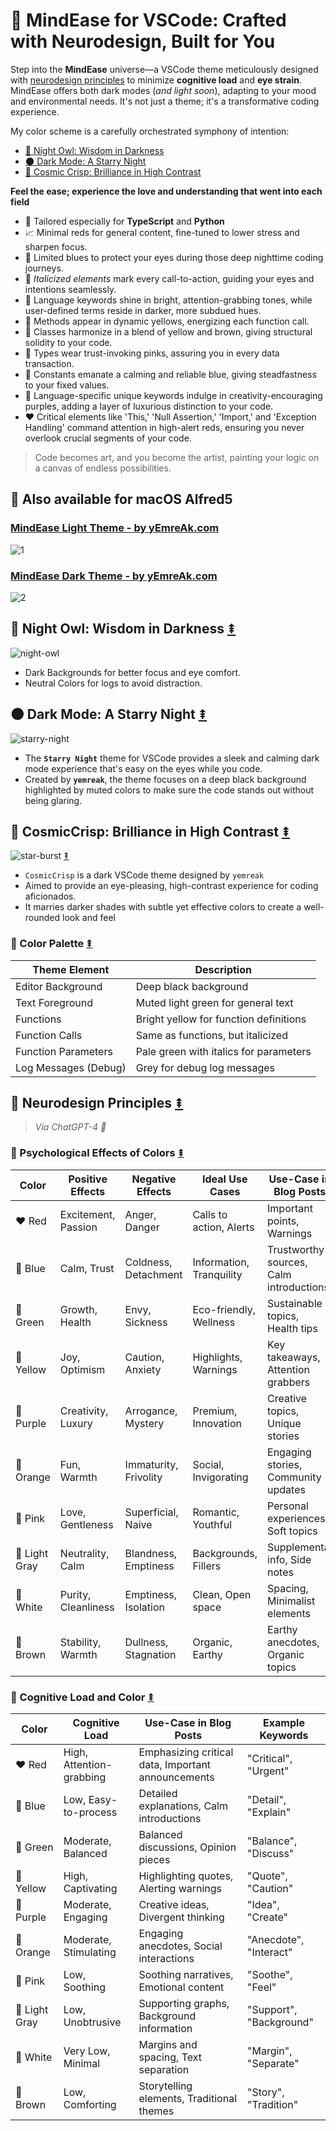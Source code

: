 # 🌱 MindEase for VSCode: Crafted with Neurodesign, Built for You

Step into the **MindEase** universe—a VSCode theme meticulously designed with [neurodesign principles](#🧠-neurodesign-principles) to minimize **cognitive load** and **eye strain**. MindEase offers both dark modes (_and light soon_), adapting to your mood and environmental needs. It's not just a theme; it's a transformative coding experience. 

My color scheme is a carefully orchestrated symphony of intention:

- [🦉 Night Owl: Wisdom in Darkness](#🦉-night-owl-wisdom-in-darkness)
- [🌑 Dark Mode: A Starry Night](#🌑-dark-mode-a-starry-night)
- [🌚 Cosmic Crisp: Brilliance in High Contrast](#🌚-cosmiccrisp-brilliance-in-high-contrast)

**Feel the ease; experience the love and understanding that went into each field**

- 🌟 Tailored especially for **TypeScript** and **Python**
- 📈 Minimal reds for general content, fine-tuned to lower stress and sharpen focus.
- 🌙 Limited blues to protect your eyes during those deep nighttime coding journeys.
- 🤹 *Italicized elements* mark every call-to-action, guiding your eyes and intentions seamlessly.
- 🌟 Language keywords shine in bright, attention-grabbing tones, while user-defined terms reside in darker, more subdued hues.
- 💛 Methods appear in dynamic yellows, energizing each function call.
- 🧡 Classes harmonize in a blend of yellow and brown, giving structural solidity to your code.
- 🩷 Types wear trust-invoking pinks, assuring you in every data transaction.
- 💙  Constants emanate a calming and reliable blue, giving steadfastness to your fixed values.
- 💜 Language-specific unique keywords indulge in creativity-encouraging purples, adding a layer of luxurious distinction to your code.
- ❤️ Critical elements like 'This,' 'Null Assertion,' 'Import,' and 'Exception Handling' command attention in high-alert reds, ensuring you never overlook crucial segments of your code.

> Code becomes art, and you become the artist, painting your logic on a canvas of endless possibilities.

## 🎉 Also available for macOS Alfred5 

### [MindEase Light Theme - by yEmreAk.com](https://www.alfredapp.com/extras/theme/EbA1gWXFXz/)
![1](https://i.imgur.com/HVDPXeO.png)
### [MindEase Dark Theme - by yEmreAk.com](https://www.alfredapp.com/extras/theme/DZpXJbZJRn/)
![2](https://i.imgur.com/ocgiv0l.png)


## 🦉 Night Owl: Wisdom in Darkness [⇞](#🌱-mindease-for-vscode-crafted-with-neurodesign-built-for-you)

![night-owl](https://i.imgur.com/YmiQrKC.jpg)

- Dark Backgrounds for better focus and eye comfort.
- Neutral Colors for logs to avoid distraction.

## 🌑 Dark Mode: A Starry Night [⇞](#🌱-mindease-for-vscode-crafted-with-neurodesign-built-for-you)

![starry-night](https://i.imgur.com/Yfe7K1j.jpg)

- The **`Starry Night`** theme for VSCode provides a sleek and calming dark mode experience that's easy on the eyes while you code.
- Created by **`yemreak`**, the theme focuses on a deep black background highlighted by muted colors to make sure the code stands out without being glaring.

## 🌚 CosmicCrisp: Brilliance in High Contrast [⇞](#🌱-mindease-for-vscode-crafted-with-neurodesign-built-for-you)

![star-burst](https://i.imgur.com/cL0kRNF.jpg) [⇞](#🌱-mindease-for-vscode-crafted-with-neurodesign-built-for-you)

- `CosmicCrisp` is a dark VSCode theme designed by `yemreak`
- Aimed to provide an eye-pleasing, high-contrast experience for coding aficionados.
- It marries darker shades with subtle yet effective colors to create a well-rounded look and feel

### 🎨 Color Palette [⇞](#🌱-mindease-for-vscode-crafted-with-neurodesign-built-for-you)

| Theme Element | Description |
| --- | --- |
| Editor Background | Deep black background |
| Text Foreground | Muted light green for general text |
| Functions | Bright yellow for function definitions |
| Function Calls | Same as functions, but italicized |
| Function Parameters | Pale green with italics for parameters |
| Log Messages (Debug) | Grey for debug log messages |

## 🧠 Neurodesign Principles [⇞](#🌱-mindease-for-vscode-crafted-with-neurodesign-built-for-you)

> _Via ChatGPT-4 🤖_

### 🎨 Psychological Effects of Colors [⇞](#🌱-mindease-for-vscode-crafted-with-neurodesign-built-for-you)

| Color | Positive Effects | Negative Effects | Ideal Use Cases | Use-Case in Blog Posts | Example Keywords |
| --- | --- | --- | --- | --- | --- |
| ❤️ Red | Excitement, Passion | Anger, Danger | Calls to action, Alerts | Important points, Warnings | "Critical", "Alert" |
| 💙 Blue | Calm, Trust | Coldness, Detachment | Information, Tranquility | Trustworthy sources, Calm introductions | "Trust", "Calm" |
| 💚 Green | Growth, Health | Envy, Sickness | Eco-friendly, Wellness | Sustainable topics, Health tips | "Eco", "Wellness" |
| 💛 Yellow | Joy, Optimism | Caution, Anxiety | Highlights, Warnings | Key takeaways, Attention grabbers | "Highlight", "Warning" |
| 💜 Purple | Creativity, Luxury | Arrogance, Mystery | Premium, Innovation | Creative topics, Unique stories | "Innovative", "Exclusive" |
| 🧡 Orange | Fun, Warmth | Immaturity, Frivolity | Social, Invigorating | Engaging stories, Community updates | "Fun", "Engage" |
| 🩷 Pink | Love, Gentleness | Superficial, Naive | Romantic, Youthful | Personal experiences, Soft topics | "Love", "Gentle" |
| 🩶 Light Gray | Neutrality, Calm | Blandness, Emptiness | Backgrounds, Fillers | Supplemental info, Side notes | "Neutral", "Supplement" |
| 🤍 White | Purity, Cleanliness | Emptiness, Isolation | Clean, Open space | Spacing, Minimalist elements | "Clean", "Open" |
| 🤎 Brown | Stability, Warmth | Dullness, Stagnation | Organic, Earthy | Earthy anecdotes, Organic topics | "Natural", "Stable" |

### 🤔 Cognitive Load and Color [⇞](#🌱-mindease-for-vscode-crafted-with-neurodesign-built-for-you)

| Color | Cognitive Load | Use-Case in Blog Posts | Example Keywords |
| --- | --- | --- | --- |
| ❤️ Red | High, Attention-grabbing | Emphasizing critical data, Important announcements | "Critical", "Urgent" |
| 💙 Blue | Low, Easy-to-process | Detailed explanations, Calm introductions | "Detail", "Explain" |
| 💚 Green | Moderate, Balanced | Balanced discussions, Opinion pieces | "Balance", "Discuss" |
| 💛 Yellow | High, Captivating | Highlighting quotes, Alerting warnings | "Quote", "Caution" |
| 💜 Purple | Moderate, Engaging | Creative ideas, Divergent thinking | "Idea", "Create" |
| 🧡 Orange | Moderate, Stimulating | Engaging anecdotes, Social interactions | "Anecdote", "Interact" |
| 🩷 Pink | Low, Soothing | Soothing narratives, Emotional content | "Soothe", "Feel" |
| 🩶 Light Gray | Low, Unobtrusive | Supporting graphs, Background information | "Support", "Background" |
| 🤍 White | Very Low, Minimal | Margins and spacing, Text separation | "Margin", "Separate" |
| 🤎 Brown | Low, Comforting | Storytelling elements, Traditional themes | "Story", "Tradition" |